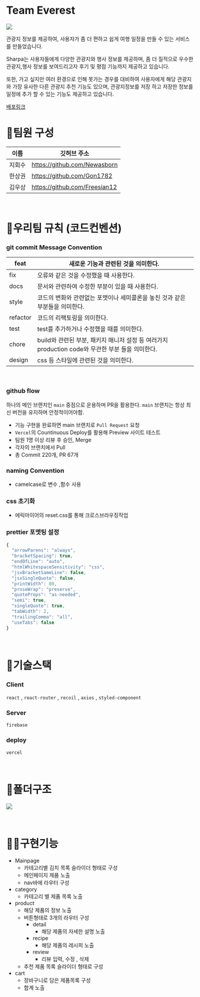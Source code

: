 # Team Everest

![](/public/images/common/mainpage.PNG)

관광지 정보를 제공하여, 
사용자가 좀 더 편하고 쉽게 여행 일정을 만들 수 있는 서비스를 만들었습니다.


Sharpa는 사용자들에게 다양한 관광지와 행사 정보를 제공하며,
좀 더 질적으로 우수한 관광지,행사 정보를 보여드리고자 후기 및 평점 기능까지 제공하고 있습니다.

또한, 가고 싶지만 여러 환경으로 인해 못가는 경우를 대비하여 
사용자에게 해당 관광지와 가장 유사한 다른 관광지 추천 기능도 있으며, 
관광지정보를 저장 하고 저장한 정보를 일정에 추가 할 수 있는 기능도 제공하고 있습니다.



[배포링크](https://www.sharpa.co.kr/)
<br />

# 👥팀원 구성

| 이름   | 깃허브 주소                     |
| ------ | ------------------------------- |
| 지회수 | https://github.com/Newasborn    |
| 한상권 | https://github.com/Gon1782        |
| 김우상 | https://github.com/Freesian12 |

<br />

# 🤝우리팀 규칙 (코드컨벤션)

### git commit Message Convention

| feat     | 새로운 기능과 관련된 것을 의미한다.                                                              |
| -------- | ------------------------------------------------------------------------------------------------ |
| fix      | 오류와 같은 것을 수정했을 때 사용한다.                                                           |
| docs     | 문서와 관련하여 수정한 부분이 있을 때 사용한다.                                                  |
| style    | 코드의 변화와 관련없는 포맷이나 세미콜론을 놓친 것과 같은 부분들을 의미한다.                     |
| refactor | 코드의 리팩토링을 의미한다.                                                                      |
| test     | test를 추가하거나 수정했을 때를 의미한다.                                                        |
| chore    | build와 관련된 부분, 패키지 매니저 설정 등 여러가지 production code와 무관한 부분 들을 의미한다. |
| design   | css 등 스타일에 관련된 것을 의미한다.                                                            |

<br />

### github flow

하나의 메인 브랜치인 `main` 중점으로 운용하며 PR을 활용한다.
`main` 브랜치는 항상 최신 버전을 유지하며 안정적이어야함.

- 기능 구현을 완료하면 main 브랜치로 `Pull Request` 요청
- `Vercel`의 Countinuous Deploy를 활용해 Preview 사이트 테스트
- 팀원 1명 이상 리뷰 후 승인, Merge
- 각자의 브랜치에서 Pull
- 총 Commit 220개, PR 67개

### naming Convention

- camelcase로 변수 ,함수 사용

### css 초기화

- 에릭마이어의 reset.css를 통해 크로스브라우징작업

### prettier 포멧팅 설정

```jsx
{
  "arrowParens": "always",
  "bracketSpacing": true,
  "endOfLine": "auto",
  "htmlWhitespaceSensitivity": "css",
  "jsxBracketSameLine": false,
  "jsxSingleQuote": false,
  "printWidth": 80,
  "proseWrap": "preserve",
  "quoteProps": "as-needed",
  "semi": true,
  "singleQuote": true,
  "tabWidth": 2,
  "trailingComma": "all",
  "useTabs": false
}
```

<br />

# 🔧기술스택

### Client

`react` , `react-router` , `recoil` ,  `axios` , `styled-component`

### Server

`firebase`

### deploy

`vercel`

<br />

# 📁폴더구조

![](/public/images/common/directory.png.png)

<br />

# 👨‍💻구현기능

- Mainpage
  - 카테고리별 김치 목록 슬라이더 형태로 구성
  - 메인페이지 제품 노출
  - nav바에 라우터 구성
- category
  - 카테고리 별 제품 목록 노출
- product
  - 해당 제품의 정보 노출
  - 버튼형태로 3개의 라우터 구성
    - detail
      - 해당 제품의 자세한 설명 노출
    - recipe
      - 해당 제품의 레시피 노출
    - review
      - 리뷰 입력, 수정 , 삭제
  - 추천 제품 목록 슬라이더 형태로 구성
- cart
  - 장바구니로 담은 제품목록 구성
  - 합계 노출
<br />
